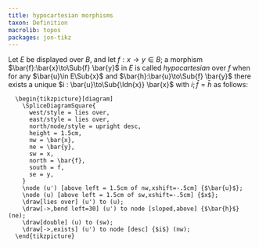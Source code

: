 ```yaml
---
title: hypocartesian morphisms
taxon: Definition
macrolib: topos
packages: jon-tikz
---
```


Let $E$ be displayed over $B$, and let $f:x\to y \in B$; a morphism
$\bar{f}:\bar{x}\to\Sub{f} \bar{y}$ in $E$ is called *hypocartesian* over $f$ when
for any $\bar{u}\in E\Sub{x}$ and $\bar{h}:\bar{u}\to\Sub{f} \bar{y}$ there exists a
unique $i : \bar{u}\to\Sub{\Idn{x}} \bar{x}$ with $i;\bar{f} = \bar{h}$ as follows:
```render-latex
  \begin{tikzpicture}[diagram]
    \SpliceDiagramSquare{
      west/style = lies over,
      east/style = lies over,
      north/node/style = upright desc,
      height = 1.5cm,
      nw = \bar{x},
      ne = \bar{y},
      sw = x,
      north = \bar{f},
      south = f,
      se = y,
    }
    \node (u') [above left = 1.5cm of nw,xshift=-.5cm] {$\bar{u}$};
    \node (u) [above left = 1.5cm of sw,xshift=-.5cm] {$x$};
    \draw[lies over] (u') to (u);
    \draw[->,bend left=30] (u') to node [sloped,above] {$\bar{h}$} (ne);
    \draw[double] (u) to (sw);
    \draw[->,exists] (u') to node [desc] {$i$} (nw);
  \end{tikzpicture}
```
